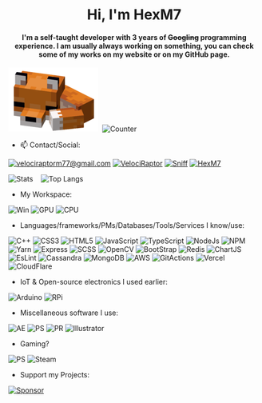 <h1 align="center">Hi, I'm HexM7</h1>
<h4 align="center">I'm a self-taught developer with 3 years of <del>Googling</del> programming experience. I am usually always working on something, you can check some of my works on my website or on my GitHub page.</h4>

![My fox](/assets/v6zd7nt1kvf31.png)&nbsp;&nbsp;![Counter](https://komarev.com/ghpvc/?username=hexm7&label=Profile%20views&color=0e75b6&style=flat)

- 📫 Contact/Social:

<a href="mailto:velociraptorm77@gmail.com">![velociraptorm77@gmail.com](https://img.shields.io/badge/Gmail-D14836?style=for-the-badge&logo=gmail&logoColor=white)</a>
<a href="https://discord.com/users/736304634603503626/">![VelociRaptor](https://img.shields.io/badge/Discord-7289DA?style=for-the-badge&logo=discord&logoColor=white
)</a>
<a href="https://open.spotify.com/user/krnnlwotewhur1tszllw61hfd">![Sniff](https://img.shields.io/badge/Spotify-1ED760?&style=for-the-badge&logo=spotify&logoColor=white
)</a>
<a href="https://hexm7.pages.dev">![HexM7](https://img.shields.io/badge/Portfolio-HexM7-blue)</a>
 
![Stats](https://github-readme-stats.vercel.app/api?username=hexm7&theme=github_dark&show_icons=true&locale=en)&nbsp;&nbsp;&nbsp;&nbsp;![Top Langs](https://github-readme-stats.vercel.app/api/top-langs/?username=HexM7&theme=github_dark&layout=compact)

- My Workspace:

![Win](https://img.shields.io/badge/Windows-0078D6?style=for-the-badge&logo=windows&logoColor=white) ![GPU](https://img.shields.io/badge/NVIDIA-RTX2070_super-76B900?style=for-the-badge&logo=nvidia&logoColor=white) ![CPU](https://img.shields.io/badge/Intel-Core_i7_10th-0071C5?style=for-the-badge&logo=intel&logoColor=white)

- Languages/frameworks/PMs/Databases/Tools/Services I know/use:

![C++](https://img.shields.io/badge/c++-%2300599C.svg?style=for-the-badge&logo=c%2B%2B&logoColor=white) ![CSS3](https://img.shields.io/badge/css3-%231572B6.svg?style=for-the-badge&logo=css3&logoColor=white) ![HTML5](https://img.shields.io/badge/html5-%23E34F26.svg?style=for-the-badge&logo=html5&logoColor=white) ![JavaScript](https://img.shields.io/badge/javascript-%23323330.svg?style=for-the-badge&logo=javascript&logoColor=%23F7DF1E) ![TypeScript](https://img.shields.io/badge/typescript-%23007ACC.svg?style=for-the-badge&logo=typescript&logoColor=white) ![NodeJs](https://img.shields.io/badge/Node.js-339933?style=for-the-badge&logo=nodedotjs&logoColor=white) ![NPM](https://img.shields.io/badge/npm-CB3837?style=for-the-badge&logo=npm&logoColor=white) ![Yarn](https://img.shields.io/badge/Yarn-2C8EBB?style=for-the-badge&logo=yarn&logoColor=white) ![Express](https://img.shields.io/badge/Express.js-000000?style=for-the-badge&logo=express&logoColor=white) ![SCSS](https://img.shields.io/badge/Sass-CC6699?style=for-the-badge&logo=sass&logoColor=white) ![OpenCV](https://img.shields.io/badge/OpenCV-27338e?style=for-the-badge&logo=OpenCV&logoColor=white) ![BootStrap](https://img.shields.io/badge/Bootstrap-563D7C?style=for-the-badge&logo=bootstrap&logoColor=white) ![Redis](https://img.shields.io/badge/redis-CC0000.svg?&style=for-the-badge&logo=redis&logoColor=white) ![ChartJS](https://img.shields.io/badge/Chart.js-FF6384?style=for-the-badge&logo=chartdotjs&logoColor=white) ![EsLint](https://img.shields.io/badge/eslint-3A33D1?style=for-the-badge&logo=eslint&logoColor=white) ![Cassandra](https://img.shields.io/badge/Cassandra-1287B1?style=for-the-badge&logo=apache%20cassandra&logoColor=white)
![MongoDB](https://img.shields.io/badge/MongoDB-white?style=for-the-badge&logo=mongodb&logoColor=4EA94B) ![AWS](https://img.shields.io/badge/Amazon_AWS-{232F3E}?style=for-the-badge&logo=amazonaws&logoColor=white) ![GitActions](https://img.shields.io/badge/GitHub_Actions-2088FF?style=for-the-badge&logo=github-actions&logoColor=white) ![Vercel](https://img.shields.io/badge/Vercel-000000?style=for-the-badge&logo=vercel&logoColor=white) ![CloudFlare](https://img.shields.io/badge/Cloudflare-F38020?style=for-the-badge&logo=Cloudflare&logoColor=white)

- IoT & Open-source electronics I used earlier:

![Arduino](https://img.shields.io/badge/Arduino-00979D?style=for-the-badge&logo=Arduino&logoColor=white) ![RPi](https://img.shields.io/badge/Raspberry%20Pi-A22846?style=for-the-badge&logo=Raspberry%20Pi&logoColor=white)

- Miscellaneous software I use:

![AE](https://img.shields.io/badge/Adobe-After%20Effects-CF96FD?style=for-the-badge&logo=Adobe-After-Effects&labelColor=393665&logoWidth=15) ![PS](https://img.shields.io/badge/Adobe-Photoshop-31A8FF?style=for-the-badge&logo=Adobe-Photoshop&labelColor=0a446b&logoWidth=15) ![PR](https://img.shields.io/badge/Adobe-Premiere%20Pro-9999FF?style=for-the-badge&logo=Adobe-Premiere%20Pro&labelColor=2f2f5b&logoWidth=15) ![Illustrator](https://img.shields.io/badge/Adobe%20Illustrator-FF9A00?style=for-the-badge&logo=adobe%20illustrator&logoColor=white)

- Gaming?

![PS](https://img.shields.io/badge/PlayStation-003791?style=for-the-badge&logo=playstation&logoColor=white) ![Steam](https://img.shields.io/badge/Steam-000000?style=for-the-badge&logo=steam&logoColor=white)

- Support my Projects:

<a href="https://lorrenburg.xyz/donate">![Sponsor](https://img.shields.io/badge/sponsor-30363D?style=for-the-badge&logo=GitHub-Sponsors&logoColor=#white)</a>
